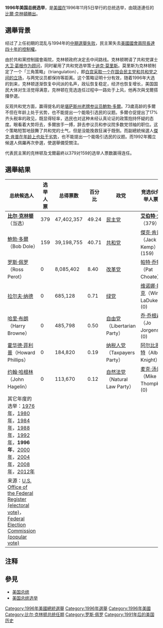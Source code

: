 **1996年美国总统选举**，是[美國在](../Page/美國.md "wikilink")1996年11月5日举行的总统选举，由競逐連任的[比爾·克林頓勝出](../Page/比爾·克林頓.md "wikilink")。

## 選舉背景

经过了上任初期的混乱与1994年的[中期選舉失败](../Page/共和黨革命.md "wikilink")，民主黨失去[美國國會兩院長達四十年的控制權](../Page/美國國會.md "wikilink")。

由於共和黨控制國會兩院，克林顿政府决定去中间路线。克林顿聘请了共和党谋士[大卫·葛根作为顾问](../Page/大卫·葛根.md "wikilink")，同时雇用了共和党选举策士[迪克·莫里斯](../Page/迪克·莫里斯.md "wikilink")。莫里斯为克林顿制定了一个「三角策略」（triangulation），即[白宫采取一个在国会民主党和共和党之间的立场](../Page/白宫.md "wikilink")，与两党议员都保持等距离。这个策略证明十分有效，随着1996年大选的到来，克林顿逐渐恢复中间派的名声，政坛恢复稳定，经济也恢复增长，美国国民大体对生活觉得满意，克林顿在竞选连任过程中一路处于上风，他再次與戈爾搭擋參選。

反观共和党方面，赢得提名的是[堪萨斯州老牌参议员](../Page/堪萨斯州.md "wikilink")[鮑勃·多爾](../Page/鮑勃·多爾.md "wikilink")。73歲高龄的多爾不但在年龄上处于劣势，也不能提出一个能吸引选民的议题。多爾仓促提出了17%齐头税率的政见，既显得轻率，选民也对这种未经认真论证的政策抱持怀疑的态度。眼看着大势将去，多爾放手一搏，辞去参议员和参议院多数党领袖的职位。这个策略短暂地鼓舞了共和党的士气，但是没能挽救狂澜于既倒。而副總統候選人[傑克·肯普在年龄上也处于劣势](../Page/傑克·肯普.md "wikilink")，也不能提出一个能吸引选民的议题。而1992年獨立候選人佩羅再次參選，使選舉備受關注。

代表民主黨的克林顿及戈爾最終以379对159的选举人票数赢得连任。

## 選舉結果

| 总统候选人                                                                                                                                                                                                                                                                                                                                                                                                                | 选举人票 | 总得票数       | 百分比   | 政党                                                    | 竞选伙伴（选举人票数）                                                 |
| -------------------------------------------------------------------------------------------------------------------------------------------------------------------------------------------------------------------------------------------------------------------------------------------------------------------------------------------------------------------------------------------------------------------- | ---- | ---------- | ----- | ----------------------------------------------------- | ----------------------------------------------------------- |
| **[比尔·克林顿](../Page/比尔·克林顿.md "wikilink")**（当选）                                                                                                                                                                                                                                                                                                                                                                       | 379  | 47,402,357 | 49.24 | [民主党](../Page/民主党_\(美国\).md "wikilink")               | **[艾伯特·戈尔](../Page/艾伯特·戈尔.md "wikilink")**（379）             |
| [鮑勃·多爾](../Page/鮑勃·多爾.md "wikilink")（Bob Dole）                                                                                                                                                                                                                                                                                                                                                                       | 159  | 39,198,755 | 40.71 | [共和党](../Page/共和党_\(美国\).md "wikilink")               | [傑克·肯普](../Page/傑克·肯普.md "wikilink")（Jack Kemp） (159)       |
| [罗斯·佩罗](../Page/罗斯·佩罗.md "wikilink")（Ross Perot）                                                                                                                                                                                                                                                                                                                                                                     | 0    | 8,085,402  | 8.40  | [改革党](../Page/美国改革党.md "wikilink")                    | [帕特·乔特](../Page/帕特·乔特.md "wikilink")（Pat Choate） (0)        |
| [拉尔夫·纳德](../Page/拉尔夫·纳德.md "wikilink")                                                                                                                                                                                                                                                                                                                                                                               | 0    | 685,128    | 0.71  | [绿党](../Page/绿党_\(美国\).md "wikilink")                 | [维诺娜·拉杜克](../Page/维诺娜·拉杜克.md "wikilink")（Winona LaDuke） (0) |
| [哈里·布朗](../Page/哈里·布朗.md "wikilink")（Harry Browne）                                                                                                                                                                                                                                                                                                                                                                   | 0    | 485,798    | 0.50  | [自由党](../Page/美国自由党.md "wikilink")（Libertarian Party） | [乔·乔根森](../Page/乔·乔根森.md "wikilink")（Jo Jorgensen） (0)      |
| [霍华德·菲利普](../Page/霍华德·菲利普.md "wikilink")（Howard Phillips）                                                                                                                                                                                                                                                                                                                                                            | 0    | 184,820    | 0.19  | [纳税人党](../Page/美国纳税人党.md "wikilink")（Taxpayers Party） | [阿尔比恩·奈特](../Page/阿尔比恩·奈特.md "wikilink")（Albion Knight） (0) |
| [约翰·哈根林](../Page/约翰·哈根林.md "wikilink")（John Hagelin）                                                                                                                                                                                                                                                                                                                                                                 | 0    | 113,670    | 0.12  | [自然法党](../Page/自然法党.md "wikilink")（Natural Law Party） | [麦克·汤普金](../Page/麦克·汤普金.md "wikilink")（Mike Thompkins） (0)  |
| 其它年度的选举：[1976年](../Page/1976年美国总统选举.md "wikilink")，[1980年](../Page/1980年美国总统选举.md "wikilink")，[1984年](../Page/1984年美国总统选举.md "wikilink")，[1988年](../Page/1988年美国总统选举.md "wikilink")，[1992年](../Page/1992年美国总统选举.md "wikilink")，**1996年**，[2000年](../Page/2000年美国总统选举.md "wikilink")，[2004年](../Page/2004年美国总统选举.md "wikilink")，[2008年](../Page/2008年美国总统选举.md "wikilink")，[2012年](../Page/2012年美国总统选举.md "wikilink") |      |            |       |                                                       |                                                             |
| 来源：[U.S. Office of the Federal Register (electoral vote)](http://www.archives.gov/federal_register/electoral_college/scores.html#1996)，[Federal Election Commission (popular vote)](https://web.archive.org/web/20030602184628/http://www.fec.gov/pubrec/summ.htm)                                                                                                                                                   |      |            |       |                                                       |                                                             |

## 注释

## 參見

  - [美国总统](../Page/美国总统.md "wikilink")
  - [美国总统选举](../Page/美国总统选举.md "wikilink")

[Category:1996年美國總統選舉](https://zh.wikipedia.org/wiki/Category:1996年美國總統選舉 "wikilink")
[Category:1996年選舉](https://zh.wikipedia.org/wiki/Category:1996年選舉 "wikilink")
[Category:1996年美國](https://zh.wikipedia.org/wiki/Category:1996年美國 "wikilink")
[Category:比尔·克林顿总统任期](https://zh.wikipedia.org/wiki/Category:比尔·克林顿总统任期 "wikilink")
[Category:罗斯·佩罗](https://zh.wikipedia.org/wiki/Category:罗斯·佩罗 "wikilink")
[Category:1991年后的美国历史](https://zh.wikipedia.org/wiki/Category:1991年后的美国历史 "wikilink")